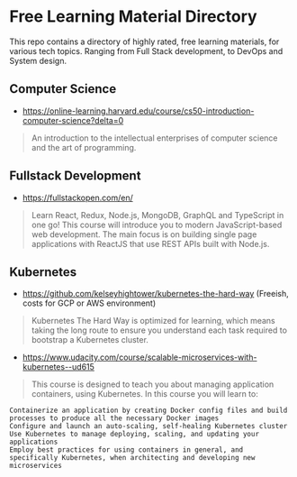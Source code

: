 # Free Learning Material Directory
This repo contains a directory of highly rated, free learning materials, for various tech topics. Ranging from Full Stack development, to DevOps and System design.

## Computer Science
* https://online-learning.harvard.edu/course/cs50-introduction-computer-science?delta=0
> An introduction to the intellectual enterprises of computer science and the art of programming.

## Fullstack Development
* https://fullstackopen.com/en/ 
> Learn React, Redux, Node.js, MongoDB, GraphQL and TypeScript in one go! This course will introduce you to modern JavaScript-based web development. The main focus is on building single page applications with ReactJS that use REST APIs built with Node.js.

## Kubernetes 
* https://github.com/kelseyhightower/kubernetes-the-hard-way
(Freeish, costs for GCP or AWS environment)
> Kubernetes The Hard Way is optimized for learning, which means taking the long route to ensure you understand each task required to bootstrap a Kubernetes cluster.

* https://www.udacity.com/course/scalable-microservices-with-kubernetes--ud615
> This course is designed to teach you about managing application containers, using Kubernetes. 
> In this course you will learn to:

    Containerize an application by creating Docker config files and build processes to produce all the necessary Docker images
    Configure and launch an auto-scaling, self-healing Kubernetes cluster
    Use Kubernetes to manage deploying, scaling, and updating your applications
    Employ best practices for using containers in general, and specifically Kubernetes, when architecting and developing new microservices